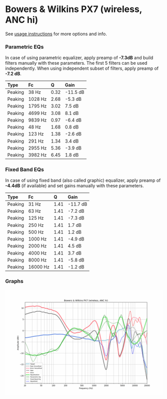 # Bowers & Wilkins PX7 (wireless, ANC hi)
See [usage instructions](https://github.com/jaakkopasanen/AutoEq#usage) for more options and info.

### Parametric EQs
In case of using parametric equalizer, apply preamp of **-7.3dB** and build filters manually
with these parameters. The first 5 filters can be used independently.
When using independent subset of filters, apply preamp of **-7.2 dB**.

| Type    | Fc      |    Q | Gain     |
|:--------|:--------|:-----|:---------|
| Peaking | 38 Hz   | 0.32 | -11.5 dB |
| Peaking | 1028 Hz | 2.68 | -5.3 dB  |
| Peaking | 1795 Hz | 3.02 | 7.5 dB   |
| Peaking | 4699 Hz | 3.08 | 8.1 dB   |
| Peaking | 9839 Hz | 0.97 | -6.4 dB  |
| Peaking | 48 Hz   | 1.68 | 0.8 dB   |
| Peaking | 123 Hz  | 1.38 | -2.6 dB  |
| Peaking | 291 Hz  | 1.34 | 3.4 dB   |
| Peaking | 2955 Hz | 5.36 | -3.9 dB  |
| Peaking | 3982 Hz | 6.45 | 1.8 dB   |

### Fixed Band EQs
In case of using fixed band (also called graphic) equalizer, apply preamp of **-4.4dB**
(if available) and set gains manually with these parameters.

| Type    | Fc       |    Q | Gain     |
|:--------|:---------|:-----|:---------|
| Peaking | 31 Hz    | 1.41 | -11.7 dB |
| Peaking | 63 Hz    | 1.41 | -7.2 dB  |
| Peaking | 125 Hz   | 1.41 | -7.3 dB  |
| Peaking | 250 Hz   | 1.41 | 1.7 dB   |
| Peaking | 500 Hz   | 1.41 | 1.2 dB   |
| Peaking | 1000 Hz  | 1.41 | -4.9 dB  |
| Peaking | 2000 Hz  | 1.41 | 4.5 dB   |
| Peaking | 4000 Hz  | 1.41 | 3.7 dB   |
| Peaking | 8000 Hz  | 1.41 | -5.8 dB  |
| Peaking | 16000 Hz | 1.41 | -1.2 dB  |

### Graphs
![](./Bowers%20&%20Wilkins%20PX7%20(wireless,%20ANC%20hi).png)